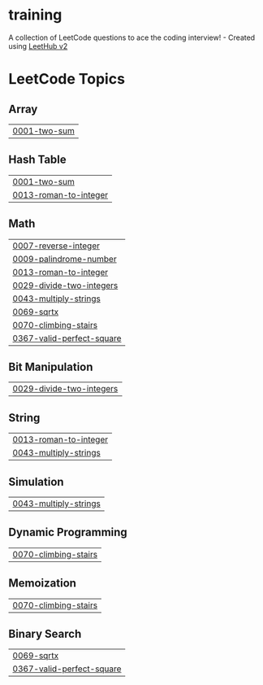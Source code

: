 # training
A collection of LeetCode questions to ace the coding interview! - Created using [LeetHub v2](https://github.com/arunbhardwaj/LeetHub-2.0)

<!---LeetCode Topics Start-->
# LeetCode Topics
## Array
|  |
| ------- |
| [0001-two-sum](https://github.com/sanay960/training/tree/master/0001-two-sum) |
## Hash Table
|  |
| ------- |
| [0001-two-sum](https://github.com/sanay960/training/tree/master/0001-two-sum) |
| [0013-roman-to-integer](https://github.com/sanay960/training/tree/master/0013-roman-to-integer) |
## Math
|  |
| ------- |
| [0007-reverse-integer](https://github.com/sanay960/training/tree/master/0007-reverse-integer) |
| [0009-palindrome-number](https://github.com/sanay960/training/tree/master/0009-palindrome-number) |
| [0013-roman-to-integer](https://github.com/sanay960/training/tree/master/0013-roman-to-integer) |
| [0029-divide-two-integers](https://github.com/sanay960/training/tree/master/0029-divide-two-integers) |
| [0043-multiply-strings](https://github.com/sanay960/training/tree/master/0043-multiply-strings) |
| [0069-sqrtx](https://github.com/sanay960/training/tree/master/0069-sqrtx) |
| [0070-climbing-stairs](https://github.com/sanay960/training/tree/master/0070-climbing-stairs) |
| [0367-valid-perfect-square](https://github.com/sanay960/training/tree/master/0367-valid-perfect-square) |
## Bit Manipulation
|  |
| ------- |
| [0029-divide-two-integers](https://github.com/sanay960/training/tree/master/0029-divide-two-integers) |
## String
|  |
| ------- |
| [0013-roman-to-integer](https://github.com/sanay960/training/tree/master/0013-roman-to-integer) |
| [0043-multiply-strings](https://github.com/sanay960/training/tree/master/0043-multiply-strings) |
## Simulation
|  |
| ------- |
| [0043-multiply-strings](https://github.com/sanay960/training/tree/master/0043-multiply-strings) |
## Dynamic Programming
|  |
| ------- |
| [0070-climbing-stairs](https://github.com/sanay960/training/tree/master/0070-climbing-stairs) |
## Memoization
|  |
| ------- |
| [0070-climbing-stairs](https://github.com/sanay960/training/tree/master/0070-climbing-stairs) |
## Binary Search
|  |
| ------- |
| [0069-sqrtx](https://github.com/sanay960/training/tree/master/0069-sqrtx) |
| [0367-valid-perfect-square](https://github.com/sanay960/training/tree/master/0367-valid-perfect-square) |
<!---LeetCode Topics End-->